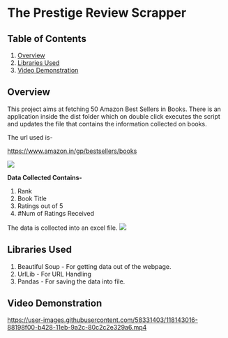 # The Prestige Review Scrapper

## Table of Contents

1. [Overview](#overview)
2. [Libraries Used](#libraries-used)
3. [Video Demonstration](#video-demonstration)

## Overview

This project aims at fetching 50 Amazon Best Sellers in Books. There is an application inside the dist folder which on double click executes the script and updates the file
that contains the information collected on books.

The url used is- 

https://www.amazon.in/gp/bestsellers/books

![](https://github.com/Shruti8196/Web-Scrapping-Projects/blob/master/Amazon_Best_Sellers_in_Books/Amazon%20Best%20Sellers.jpg)


**Data Collected Contains-**

1. Rank
2. Book Title
3. Ratings out of 5
4. #Num of Ratings Received

The data is collected into an excel file.
![](https://github.com/Shruti8196/Web-Scrapping-Projects/blob/master/Amazon_Best_Sellers_in_Books/Excel_Data.jpg)

## Libraries Used

1. Beautiful Soup - For getting data out of the webpage.
2. UrlLib - For URL Handling
3. Pandas - For saving the data into file.

## Video Demonstration

https://user-images.githubusercontent.com/58331403/118143016-88198f00-b428-11eb-9a2c-80c2c2e329a6.mp4


